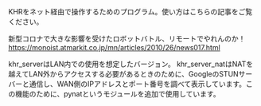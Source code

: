 KHRをネット経由で操作するためのプログラム。使い方はこちらの記事をご覧ください。

新型コロナで大きな影響を受けたロボットバトル、リモートでやれんのか！
https://monoist.atmarkit.co.jp/mn/articles/2010/26/news017.html

khr_serverはLAN内での使用を想定したバージョン。
khr_server_natはNATを越えてLAN外からアクセスする必要があるときのために、GoogleのSTUNサーバーと通信し、WAN側のIPアドレスとポート番号を調べて表示しています。この機能のために、pynatというモジュールを追加で使用しています。
